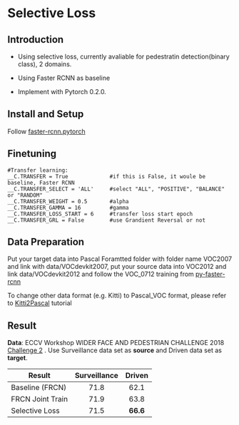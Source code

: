 # Selective Loss

## Introduction

* Using selective loss, currently avaliable for pedestratin detection(binary class), 2 domains. 

* Using Faster RCNN as baseline

* Implement with Pytorch 0.2.0.

## Install and Setup

Follow [faster-rcnn.pytorch](https://github.com/jwyang/faster-rcnn.pytorch)

## Finetuning

```
#Transfer learning:
__C.TRANSFER = True             #if this is False, it woule be baseline, Faster RCNN
__C.TRANSFER_SELECT = 'ALL'     #select "ALL", "POSITIVE", "BALANCE" or "RANDOM"
__C.TRANSFER_WEIGHT = 0.5       #alpha
__C.TRANSFER_GAMMA = 16         #gamma
__C.TRANSFER_LOSS_START = 6     #transfer loss start epoch
__C.TRANSFER_GRL = False        #use Grandient Reversal or not
```


## Data Preparation
Put your target data into Pascal Foramtted folder with folder name VOC2007 and link with data/VOCdevkit2007, put your source data into VOC2012 and link data/VOCdevkit2012 and follow the VOC_0712 training from [py-faster-rcnn](https://github.com/rbgirshick/py-faster-rcnn)

To change other data format (e.g. Kitti) to Pascal_VOC format, please refer to
[Kitti2Pascal](https://github.com/chriszhenghaochen/Kitti2Pascal) tutorial


## Result
**Data**: ECCV Workshop WIDER FACE AND PEDESTRIAN CHALLENGE 2018 [Challenge 2](http://www.wider-challenge.org/) . Use Surveillance data set as **source** and Driven data set as **target**.

| Result           | Surveillance  | Driven   |
| -----------------|:-------------:|:--------:|
| Baseline (FRCN)  |   71.8        |  62.1    |
| FRCN Joint Train |   71.9        |  63.8    |
| Selective Loss   |   71.5        |  **66.6**|



